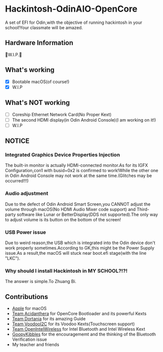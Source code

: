 # Hackintosh-OdinAIO-OpenCore
A set of EFI for Odin,with the objective of running hackintosh in your school!Your classmate will be amazed.
## Hardware Information
👋W.I.P.🚧
## What's working
- [x] Bootable macOS(of course!)
- [x] W.I.P
## What's NOT working
- [ ] Coreship Ethernet Network Card(No Proper Kext)
- [ ] The second HDMI display(in Odin Android Console)(I am working on it!)
- [ ] W.I.P
## NOTICE

### Integrated Graphics Device Properties Injection
The built-in monitor is actually HDMI-connected monitor.As for its IGFX Configuration,con1 with busid=0x2 is confirmed to work!While the other one in Odin Android Console may not work at the same time.(Glitches may be occurred!!!)
### Audio adjustment
Due to the defect of Odin Android Smart Screen,you CANNOT adjust the volume through macOS(No HDMI Audio Mixer code support) and Third-party software like Lunar or BetterDisplay(DDS not supported).The only way to adjust volume is its button on the bottom of the screen!
### USB Power issue
Due to weird reason,the USB which is integrated into the Odin device don't work properly sometimes.According to GK,this might be the Power Supply issue.As a result,the macOS will stuck near boot.efi stage(with the line "LKC").
### Why should I install Hackintosh in MY SCHOOL?!?!
The answer is simple.To Zhuang Bi.

## Contributions
- [Apple](https://www.apple.com) for macOS
- [Team Acidanthera](https://github.com/acidanthera) for OpenCore Bootloader and its powerful Kexts
- [Team Dortania](https://dortania.github.io) for its amazing Guide
- [Team VoodooI2C](https://github.com/VoodooI2C) for its Voodoo Kexts(Touchscreen support)
- [Team OpenIntelWireless](https://github.com/OpenIntelWireless) for Intel Bluetooth and Intel Wireless Kext
- [GoopyKibbles](https://github.com/GoopyKibbles) for the encouragememt and the thinking of the Bluetooth Verification issue
- My teacher and friends
